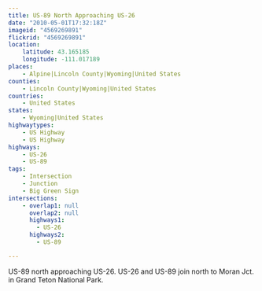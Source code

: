 ```yaml
---
title: US-89 North Approaching US-26
date: "2010-05-01T17:32:18Z"
imageid: "4569269891"
flickrid: "4569269891"
location:
    latitude: 43.165185
    longitude: -111.017189
places:
    - Alpine|Lincoln County|Wyoming|United States
counties:
    - Lincoln County|Wyoming|United States
countries:
    - United States
states:
    - Wyoming|United States
highwaytypes:
    - US Highway
    - US Highway
highways:
    - US-26
    - US-89
tags:
    - Intersection
    - Junction
    - Big Green Sign
intersections:
    - overlap1: null
      overlap2: null
      highways1:
        - US-26
      highways2:
        - US-89

---
```

US-89 north approaching US-26.  US-26 and US-89 join north to Moran Jct. in Grand Teton National Park.